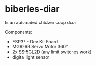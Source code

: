 # biberles-diar

Is an automated chicken coop door

Components:
- ESP32 - Dev Kit Board
- MG996R Servo Motor 360°
- 2x SS-5GL2D (any limit switches work)
- digital light sensor